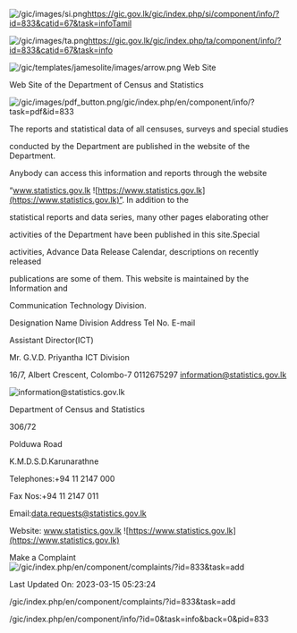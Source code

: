 <!-- Source: https://gic.gov.lk/gic/index.php/en/component/info/?id=833&catid=67&task=info -->

![/gic/images/si.png](/gic/images/si.png)https://gic.gov.lk/gic/index.php/si/component/info/?id=833&catid=67&task=infoTamil

![/gic/images/ta.png](/gic/images/ta.png)https://gic.gov.lk/gic/index.php/ta/component/info/?id=833&catid=67&task=info

![/gic/templates/jamesolite/images/arrow.png](/gic/templates/jamesolite/images/arrow.png) Web Site

Web Site of the Department of Census and Statistics

![/gic/images/pdf_button.png](/gic/images/pdf_button.png)/gic/index.php/en/component/info/?task=pdf&id=833

The reports and statistical data of all censuses, surveys and special studies

conducted by the Department are published in the website of the Department.

Anybody can access this information and reports through the website

“www.statistics.gov.lk ![https://www.statistics.gov.lk](https://www.statistics.gov.lk)”. In addition to the

statistical reports and data series, many other pages elaborating other

activities of the Department have been published in this site.Special

activities, Advance Data Release Calendar, descriptions on recently released

publications are some of them. This website is maintained by the Information and

Communication Technology Division.

Designation Name Division Address Tel No. E-mail

Assistant Director(ICT)

Mr. G.V.D. Priyantha ICT Division

16/7, Albert Crescent, Colombo-7 0112675297 information@statistics.gov.lk

![information@statistics.gov.lk](information@statistics.gov.lk)

Department of Census and Statistics

306/72

Polduwa Road

K.M.D.S.D.Karunarathne

Telephones:+94 11 2147 000

Fax Nos:+94 11 2147 011

Email:data.requests@statistics.gov.lk

Website: www.statistics.gov.lk ![https://www.statistics.gov.lk](https://www.statistics.gov.lk)

Make a Complaint ![/gic/index.php/en/component/complaints/?id=833&task=add](/gic/index.php/en/component/complaints/?id=833&task=add)

Last Updated On: 2023-03-15 05:23:24

/gic/index.php/en/component/complaints/?id=833&task=add

/gic/index.php/en/component/info/?id=0&task=info&back=0&pid=833